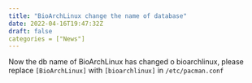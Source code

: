 ```yaml
---
title: "BioArchLinux change the name of database"
date: 2022-04-16T19:47:32Z
draft: false
categories = ["News"]
---
```


Now the db name of BioArchLinux has changed o bioarchlinux, please replace `[BioArchLinux]` with `[bioarchlinux]` in `/etc/pacman.conf`
